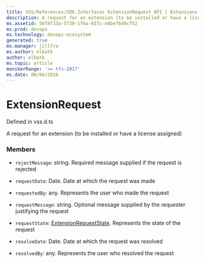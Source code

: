 ```yaml
---
title: VSS/References/SDK.Interfaces ExtensionRequest API | Extensions for Azure DevOps Services
description: A request for an extension (to be installed or have a license assigned)
ms.assetid: 56f8f33a-5739-1f6a-657c-e0bef649cf52
ms.prod: devops
ms.technology: devops-ecosystem
generated: true
ms.manager: jillfra
ms.author: elbatk
author: elbatk
ms.topic: article
monikerRange: '>= tfs-2017'
ms.date: 08/04/2016
---
```


# ExtensionRequest

Defined in vss.d.ts


A request for an extension (to be installed or have a license assigned) 

### Members

* `rejectMessage`: string. Required message supplied if the request is rejected

* `requestDate`: Date. Date at which the request was made

* `requestedBy`: any. Represents the user who made the request

* `requestMessage`: string. Optional message supplied by the requester justifying the request

* `requestState`: [ExtensionRequestState](../../../VSS/References/SDK_Interfaces/ExtensionRequestState.md). Represents the state of the request

* `resolveDate`: Date. Date at which the request was resolved

* `resolvedBy`: any. Represents the user who resolved the request

